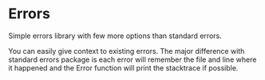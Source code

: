 # Errors
Simple errors library with few more options than standard errors.

You can easily give context to existing errors. The major difference with standard errors package is each error will remember the file and line where it happened and the Error function will print the stacktrace if possible.
